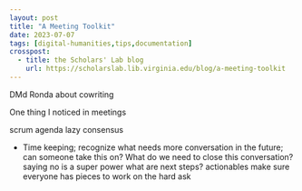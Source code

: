 ```yaml
---
layout: post
title: "A Meeting Toolkit"
date: 2023-07-07
tags: [digital-humanities,tips,documentation]
crosspost:
  - title: the Scholars' Lab blog
    url: https://scholarslab.lib.virginia.edu/blog/a-meeting-toolkit
---
```


DMd Ronda about cowriting

One thing I noticed in meetings

scrum
agenda
lazy consensus
* Time keeping; recognize what needs more conversation in the future; can someone take this on? What do we need to close this conversation?
saying no is a super power
what are next steps?
actionables
make sure everyone has pieces to work on
the hard ask